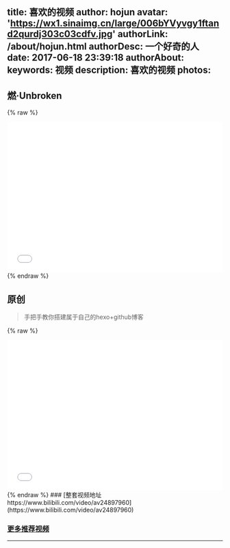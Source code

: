 title: 喜欢的视频
author: hojun
avatar: 'https://wx1.sinaimg.cn/large/006bYVyvgy1ftand2qurdj303c03cdfv.jpg'
authorLink: /about/hojun.html
authorDesc: 一个好奇的人
date: 2017-06-18 23:39:18
authorAbout:
keywords: 视频
description: 喜欢的视频
photos:
---
## 燃·Unbroken
{% raw %}
<iframe src="//player.bilibili.com/player.html?aid=1861309&cid=2868158&page=1" scrolling="no" border="0" frameborder="no" framespacing="0" width="100%" height="350px" allowfullscreen="true"> </iframe>
{% endraw %}

## 原创
 > 手把手教你搭建属于自己的hexo+github博客

{% raw %}
<iframe src="//player.bilibili.com/player.html?aid=24897960&cid=42007944&page=1" scrolling="no" border="0" frameborder="no" framespacing="0" width="100%" height="350px" allowfullscreen="true"> </iframe>
{% endraw %}
### [整套视频地址https://www.bilibili.com/video/av24897960](https://www.bilibili.com/video/av24897960)
 
### [更多推荐视频](/tags/视频/)
 ----------
